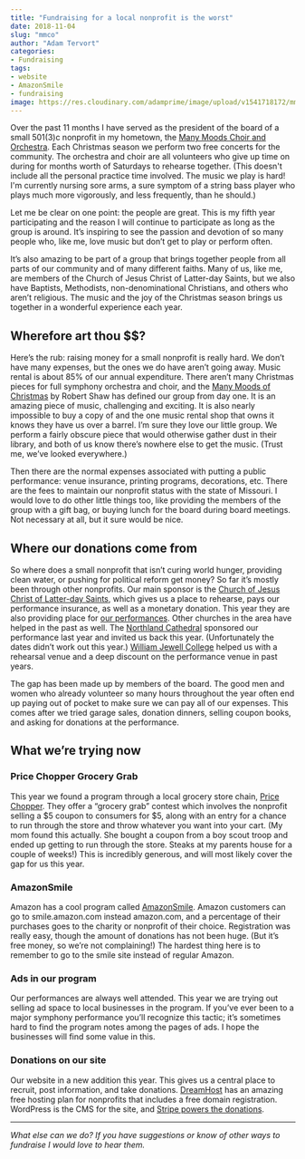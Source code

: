 ```yaml
---
title: "Fundraising for a local nonprofit is the worst"
date: 2018-11-04
slug: "mmco"
author: "Adam Tervort"
categories:
- Fundraising
tags:
- website
- AmazonSmile
- fundraising
image: https://res.cloudinary.com/adamprime/image/upload/v1541718172/mmco.jpg
---
```


Over the past 11 months I have served as the president of the board of a small 501(3)c nonprofit in my hometown, the [Many Moods Choir and Orchestra](https://manymoods.xyz). Each Christmas season we perform two free concerts for the community. The orchestra and choir are all volunteers who give up time on during for months worth of Saturdays to rehearse together. (This doesn't include all the personal practice time involved. The music we play is hard! I'm currently nursing sore arms, a sure symptom of a string bass player who plays much more vigorously, and less frequently, than he should.)

Let me be clear on one point: the people are great. This is my fifth year participating and the reason I will continue to participate as long as the group is around. It’s inspiring to see the passion and devotion of so many people who, like me, love music but don’t get to play or perform often.

It’s also amazing to be part of a group that brings together people from all parts of our community and of many different faiths. Many of us, like me, are members of the Church of Jesus Christ of Latter-day Saints, but we also have Baptists, Methodists, non-denominational Christians, and others who aren’t religious. The music and the joy of the Christmas season brings us together in a wonderful experience each year.

## Wherefore art thou $$?
Here’s the rub: raising money for a small nonprofit is really hard. We don’t have many expenses, but the ones we do have aren’t going away. Music rental is about 85% of our annual expenditure.  There aren’t many Christmas pieces for full symphony orchestra and choir, and the [Many Moods of Christmas](https://en.wikipedia.org/wiki/The_Many_Moods_of_Christmas) by Robert Shaw has defined our group from day one. It is an amazing piece of music, challenging and exciting. It is also nearly impossible to buy a copy of and the one music rental shop that owns it knows they have us over a barrel. I’m sure they love our little group. We perform a fairly obscure piece that would otherwise gather dust in their library, and both of us know there’s nowhere else to get the music. (Trust me, we’ve looked everywhere.)

Then there are the normal expenses associated with putting a public performance: venue insurance, printing programs, decorations, etc. There are the fees to maintain our nonprofit status with the state of Missouri. I would love to do other little things too, like providing the members of the group with a gift bag, or buying lunch for the board during board meetings. Not necessary at all, but it sure would be nice.

## Where our donations come from
So where does a small nonprofit that isn’t curing world hunger, providing clean water, or pushing for political reform get money? So far it’s mostly been through other nonprofits. Our main sponsor is the [Church of Jesus Christ of Latter-day Saints](https://lds.org), which gives us a place to rehearse, pays our performance insurance, as well as a monetary donation. This year they are also providing place for [our performances](https://www.manymoods.xyz). Other churches in the area have helped in the past as well. The [Northland Cathedral](http://northlandcathedral.org) sponsored our performance last year and invited us back this year. (Unfortunately the dates didn’t work out this year.) [William Jewell College](https://www.jewell.edu) helped us with a rehearsal venue and a deep discount on the performance venue in past years.

The gap has been made up by members of the board. The good men and women who already volunteer so many hours throughout the year often end up paying out of pocket to make sure we can pay all of our expenses. This comes after we tried garage sales, donation dinners, selling coupon books, and asking for donations at the performance.

## What we’re trying now
### Price Chopper Grocery Grab
This year we found a program through a local grocery store chain, [Price Chopper](https://www.mypricechopper.com). They offer a “grocery grab” contest which involves the nonprofit selling a $5 coupon to consumers for $5, along with an entry for a chance to run through the store and throw whatever you want into your cart. (My mom found this actually. She bought a coupon from a boy scout troop and ended up getting to run through the store. Steaks at my parents house for a couple of weeks!) This is incredibly generous, and will most likely cover the gap for us this year.

### AmazonSmile
Amazon has a cool program called [AmazonSmile](https://www.amazon.com/gp/help/customer/display.html?nodeId=201365340). Amazon customers can go to smile.amazon.com instead amazon.com, and a percentage of their purchases goes to the charity or nonprofit of their choice. Registration was really easy, though the amount of donations has not been huge. (But it’s free money, so we’re not complaining!) The hardest thing here is to remember to go to the smile site instead of regular Amazon.

### Ads in our program
Our performances are always well attended. This year we are trying out selling ad space to local businesses in the program. If you’ve ever been to a major symphony performance you’ll recognize this tactic; it’s sometimes hard to find the program notes among the pages of ads. I hope the businesses will find some value in this.

### Donations on our site
Our website in a new addition this year. This gives us a central place to recruit, post information, and take donations. [DreamHost](https://mbsy.co/dreamhost/42547547) has an amazing free hosting plan for nonprofits that includes a free domain registration. WordPress is the CMS for the site, and [Stripe powers the donations](https://www.manymoods.xyz/support-us/).

-----
*What else can we do? If you have suggestions or know of other ways to fundraise I would love to hear them.*
